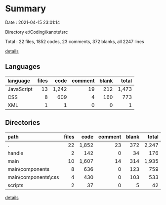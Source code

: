 # Summary

Date : 2021-04-15 23:01:14

Directory e:\Coding\kanote\src

Total : 22 files,  1852 codes, 23 comments, 372 blanks, all 2247 lines

[details](details.md)

## Languages
| language | files | code | comment | blank | total |
| :--- | ---: | ---: | ---: | ---: | ---: |
| JavaScript | 13 | 1,242 | 19 | 212 | 1,473 |
| CSS | 8 | 609 | 4 | 160 | 773 |
| XML | 1 | 1 | 0 | 0 | 1 |

## Directories
| path | files | code | comment | blank | total |
| :--- | ---: | ---: | ---: | ---: | ---: |
| . | 22 | 1,852 | 23 | 372 | 2,247 |
| handle | 2 | 142 | 0 | 34 | 176 |
| main | 10 | 1,607 | 14 | 314 | 1,935 |
| main\components | 8 | 636 | 0 | 123 | 759 |
| main\components\css | 4 | 430 | 0 | 103 | 533 |
| scripts | 2 | 37 | 0 | 5 | 42 |

[details](details.md)